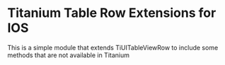 # Titanium Table Row Extensions for IOS

This is a simple module that extends TiUITableViewRow to include some methods that are not available in Titanium

